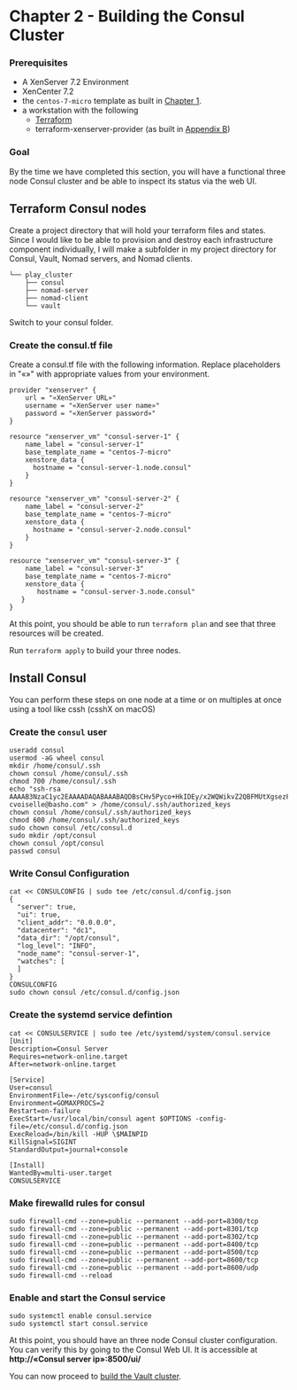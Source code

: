 # Chapter 2 - Building the Consul Cluster

### Prerequisites

* A XenServer 7.2 Environment
* XenCenter 7.2
* the `centos-7-micro` template as built in [Chapter 1](2_The_Base_Box.md).
* a workstation with the following
	* [Terraform](https://www.terraform.io/downloads.html)
	* terraform-xenserver-provider (as built in [Appendix B](B_Building_terraform-xenserver-provider.md))

### Goal

By the time we have completed this section, you will have a functional three node Consul cluster and be able to inspect its status via the web UI.

## Terraform Consul nodes

Create a project directory that will hold your terraform files and states.  Since I would like to be able to provision and destroy each infrastructure component individually, I will make a subfolder in my project directory for Consul, Vault, Nomad servers, and Nomad clients.

```
└── play_cluster
    ├── consul
    ├── nomad-server
    ├── nomad-client
    └── vault
```
   
Switch to your consul folder.

### Create the consul.tf file
Create a consul.tf file with the following information.  Replace placeholders in "«»" with appropriate values from your environment.

```
provider "xenserver" {
    url = "«XenServer URL»"
    username = "«XenServer user name»"
    password = "«XenServer password»"
}

resource "xenserver_vm" "consul-server-1" {
    name_label = "consul-server-1"
    base_template_name = "centos-7-micro"
    xenstore_data {
      hostname = "consul-server-1.node.consul"
    }
}

resource "xenserver_vm" "consul-server-2" {
    name_label = "consul-server-2"
    base_template_name = "centos-7-micro"
    xenstore_data {
      hostname = "consul-server-2.node.consul"
    }
}

resource "xenserver_vm" "consul-server-3" {
    name_label = "consul-server-3"
    base_template_name = "centos-7-micro"
    xenstore_data {
       hostname = "consul-server-3.node.consul"
   }
}
```

At this point, you should be able to run `terraform plan` and see that three resources will be created.

Run `terraform apply` to build your three nodes.

## Install Consul

You can perform these steps on one node at a time or on multiples at once using a tool like cssh (csshX on macOS)

### Create the `consul` user

```
useradd consul
usermod -aG wheel consul
mkdir /home/consul/.ssh
chown consul /home/consul/.ssh
chmod 700 /home/consul/.ssh
echo "ssh-rsa AAAAB3NzaC1yc2EAAAADAQABAAABAQDBsCHv5Pyco+HkIDEy/x2WQWikvZ2QBFMUtXgsezFTAyNjsvrdEWgLfK0upQdVNC3Mo20KHtTh6sUSkddlBxdt8IezsjZgUs3DekuZXCEwCeEm8caWewmNwfu4CmnZZjPHjEWMENUmdAw00y3Hn57BuudyUmoMb5ktpwdIjkSPHZHxWACo4jIdgljuOg8Z0z+xcCDzkKtAeEcZPbCyC3i2hm2p1v4GsQ2Np8CI7luM+r+sXEMSraNq5FPJRFE6cEZuTuXpVXha646IWciT8P7bGdQkU89rScB73J9YDBzVzRbnVmTe0VLI2XJ76qgubTvEeFlaJnZsN6+gLLHotRUl cvoiselle@basho.com" > /home/consul/.ssh/authorized_keys
chown consul /home/consul/.ssh/authorized_keys
chmod 600 /home/consul/.ssh/authorized_keys
sudo chown consul /etc/consul.d
sudo mkdir /opt/consul
chown consul /opt/consul
passwd consul
```

### Write Consul Configuration
```
cat << CONSULCONFIG | sudo tee /etc/consul.d/config.json
{
  "server": true,
  "ui": true,
  "client_addr": "0.0.0.0",
  "datacenter": "dc1",
  "data_dir": "/opt/consul",
  "log_level": "INFO",
  "node_name": "consul-server-1",
  "watches": [
  ]
}
CONSULCONFIG
sudo chown consul /etc/consul.d/config.json
```

### Create the systemd service defintion

```
cat << CONSULSERVICE | sudo tee /etc/systemd/system/consul.service
[Unit]
Description=Consul Server
Requires=network-online.target
After=network-online.target

[Service]
User=consul
EnvironmentFile=-/etc/sysconfig/consul
Environment=GOMAXPROCS=2
Restart=on-failure
ExecStart=/usr/local/bin/consul agent $OPTIONS -config-file=/etc/consul.d/config.json
ExecReload=/bin/kill -HUP \$MAINPID
KillSignal=SIGINT
StandardOutput=journal+console

[Install]
WantedBy=multi-user.target
CONSULSERVICE
```

### Make firewalld rules for consul

```
sudo firewall-cmd --zone=public --permanent --add-port=8300/tcp
sudo firewall-cmd --zone=public --permanent --add-port=8301/tcp
sudo firewall-cmd --zone=public --permanent --add-port=8302/tcp
sudo firewall-cmd --zone=public --permanent --add-port=8400/tcp
sudo firewall-cmd --zone=public --permanent --add-port=8500/tcp
sudo firewall-cmd --zone=public --permanent --add-port=8600/tcp
sudo firewall-cmd --zone=public --permanent --add-port=8600/udp
sudo firewall-cmd --reload
```


### Enable and start the Consul service
```
sudo systemctl enable consul.service
sudo systemctl start consul.service
```

At this point, you should have an three node Consul cluster configuration.  You can verify this by going to the Consul Web UI.  It is accessible at **http://«Consul server ip»:8500/ui/**

You can now proceed to [build the Vault cluster](4_Building_the_Vault_Cluster.md).